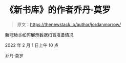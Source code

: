 # 《新书库》的作者乔丹·莫罗

> 原文：<https://thenewstack.io/author/jordanmorrow/>

新冠肺炎如何展示数据扫盲准备情况

2022 年 2 月 1 日上午 10 点

乔丹·莫罗